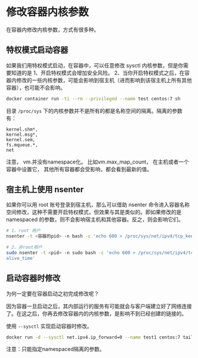 # 修改容器内核参数

在容器内修改内核参数，方式有很多种。



## 特权模式启动容器

如果我们用特权模式启动，在容器中，可以任意修改 sysctl 内核参数，但是你需要知道的是 
1、开启特权模式会增加安全风险。
2、当你开启特权模式之后，在容器内修改的一些内核参数，可能会影响到宿主机（进而影响到该宿主机上所有其他容器），也可能不会影响。

~~~bash
docker container run -ti --rm --privileged --name test centos:7 sh
~~~



目录 `/proc/sys` 下的内核参数并不是所有的都是名称空间的隔离。隔离的参数有：

	kernel.shm*,
	kernel.msg*,
	kernel.sem,
	fs.mqueue.*,
	net
注意， vm.并没有namespace化。 比如vm.max_map_count， 在主机或者一个容器中设置它， 其他所有容器都会受影响，都会看到最新的值。



## 宿主机上使用 nsenter

如果你可以用 root 账号登录到宿主机，那么可以借助 nsenter 命令进入容器名称空间修改，这种不需要开启特权模式，但效果与其是类似的。即如果修改的是 namespaced 的参数，则不会影响宿主机和其他容器。反之，则会影响它们。

~~~bash
# 1、root 用户
nsenter -t <容器的pid> -n bash -c 'echo 600 > /proc/sys/net/ipv4/tcp_keepalive_time'
 
# 2、非root用户
sudo nsenter -t <pid> -n sudo bash -c 'echo 600 > /proc/sys/net/ipv4/tcp_keep
alive_time' 
~~~



## 启动容器时修改

为何一定要在容器启动之初完成修改呢？

因为容器一旦启动之后，其内部运行的服务有可能就会与客户端建立好了网络连接了。在这之后，你再去修改容器内的内核参数，是影响不到已经创建的链接的。

使用  `--sysctl` 实现启动容器时修改。

~~~bash
docker run -d --sysctl net.ipv4.ip_forward=0 --name test1 centos:7 tail -f /dev/null
~~~

注意：只能指定namespaced隔离的参数。

